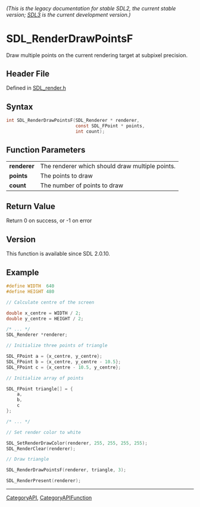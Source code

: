 ###### (This is the legacy documentation for stable SDL2, the current stable version; [SDL3](https://wiki.libsdl.org/SDL3/) is the current development version.)
# SDL_RenderDrawPointsF

Draw multiple points on the current rendering target at subpixel precision.

## Header File

Defined in [SDL_render.h](https://github.com/libsdl-org/SDL/blob/SDL2/include/SDL_render.h)

## Syntax

```c
int SDL_RenderDrawPointsF(SDL_Renderer * renderer,
                          const SDL_FPoint * points,
                          int count);

```

## Function Parameters

|                  |                                                 |
| ---------------- | ----------------------------------------------- |
| **renderer**     | The renderer which should draw multiple points. |
| **points**       | The points to draw                              |
| **count**        | The number of points to draw                    |

## Return Value

Return 0 on success, or -1 on error

## Version

This function is available since SDL 2.0.10.

## Example

```c
#define WIDTH  640
#define HEIGHT 480

// Calculate centre of the screen

double x_centre = WIDTH / 2;
double y_centre = HEIGHT / 2;

/* ... */
SDL_Renderer *renderer;

// Initialize three points of triangle

SDL_FPoint a = {x_centre, y_centre};
SDL_FPoint b = {x_centre, y_centre - 10.5};
SDL_FPoint c = {x_centre - 10.5, y_centre};

// Initialize array of points

SDL_FPoint triangle[] = {
    a,
    b,
    c
};

/* ... */

// Set render color to white

SDL_SetRenderDrawColor(renderer, 255, 255, 255, 255);
SDL_RenderClear(renderer);

// Draw triangle

SDL_RenderDrawPointsF(renderer, triangle, 3);

SDL_RenderPresent(renderer);

```

----
[CategoryAPI](CategoryAPI), [CategoryAPIFunction](CategoryAPIFunction)


